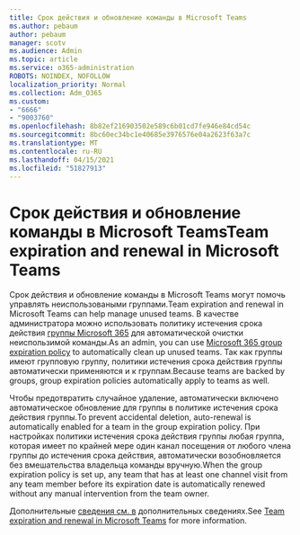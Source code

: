 ```yaml
---
title: Срок действия и обновление команды в Microsoft Teams
ms.author: pebaum
author: pebaum
manager: scotv
ms.audience: Admin
ms.topic: article
ms.service: o365-administration
ROBOTS: NOINDEX, NOFOLLOW
localization_priority: Normal
ms.collection: Adm_O365
ms.custom:
- "6666"
- "9003760"
ms.openlocfilehash: 8b82ef216903502e589c6b01cd7fe946e84cd54c
ms.sourcegitcommit: 8bc60ec34bc1e40685e3976576e04a2623f63a7c
ms.translationtype: MT
ms.contentlocale: ru-RU
ms.lasthandoff: 04/15/2021
ms.locfileid: "51827913"
---
```

# <a name="team-expiration-and-renewal-in-microsoft-teams"></a><span data-ttu-id="c6996-102">Срок действия и обновление команды в Microsoft Teams</span><span class="sxs-lookup"><span data-stu-id="c6996-102">Team expiration and renewal in Microsoft Teams</span></span>

<span data-ttu-id="c6996-103">Срок действия и обновление команды в Microsoft Teams могут помочь управлять неиспользоваными группами.</span><span class="sxs-lookup"><span data-stu-id="c6996-103">Team expiration and renewal in Microsoft Teams can help manage unused teams.</span></span> <span data-ttu-id="c6996-104">В качестве администратора можно использовать политику истечения срока действия  [группы Microsoft 365](https://docs.microsoft.com/microsoft-365/admin/create-groups/office-365-groups-expiration-policy)  для автоматической очистки неиспользимой команды.</span><span class="sxs-lookup"><span data-stu-id="c6996-104">As an admin, you can use  [Microsoft 365 group expiration policy](https://docs.microsoft.com/microsoft-365/admin/create-groups/office-365-groups-expiration-policy)  to automatically clean up unused teams.</span></span> <span data-ttu-id="c6996-105">Так как группы имеют групповую группу, политики истечения срока действия группы автоматически применяются и к группам.</span><span class="sxs-lookup"><span data-stu-id="c6996-105">Because teams are backed by groups, group expiration policies automatically apply to teams as well.</span></span>

<span data-ttu-id="c6996-106">Чтобы предотвратить случайное удаление, автоматически включено автоматическое обновление для группы в политике истечения срока действия группы.</span><span class="sxs-lookup"><span data-stu-id="c6996-106">To prevent accidental deletion, auto-renewal is automatically enabled for a team in the group expiration policy.</span></span> <span data-ttu-id="c6996-107">При настройках политики истечения срока действия группы любая группа, которая имеет по крайней мере один канал посещения от любого члена группы до истечения срока действия, автоматически возобновляется без вмешательства владельца команды вручную.</span><span class="sxs-lookup"><span data-stu-id="c6996-107">When the group expiration policy is set up, any team that has at least one channel visit from any team member before its expiration date is automatically renewed without any manual intervention from the team owner.</span></span>  

<span data-ttu-id="c6996-108">Дополнительные  [сведения см. в](https://docs.microsoft.com/microsoftteams/team-expiration-renewal)  дополнительных сведениях.</span><span class="sxs-lookup"><span data-stu-id="c6996-108">See  [Team expiration and renewal in Microsoft Teams](https://docs.microsoft.com/microsoftteams/team-expiration-renewal)  for more information.</span></span>
